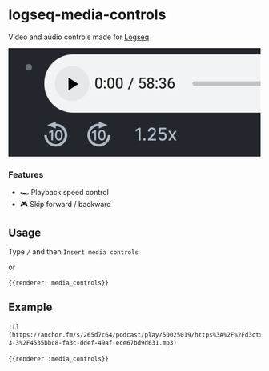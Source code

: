 # logseq-media-controls

Video and audio controls made for [Logseq](https://logseq.com)

![](./screenshot.png)

### Features
- 🏎 Playback speed control
- 🎮 Skip forward / backward

## Usage

Type `/` and then `Insert media controls`

or

```
{{renderer: media_controls}}
```

## Example

```
![](https://anchor.fm/s/265d7c64/podcast/play/50025019/https%3A%2F%2Fd3ctxlq1ktw2nl.cloudfront.net%2Fstaging%2F2022-3-3%2F4535bbc8-fa3c-ddef-49af-ece67bd9d631.mp3)

{{renderer :media_controls}}
```
